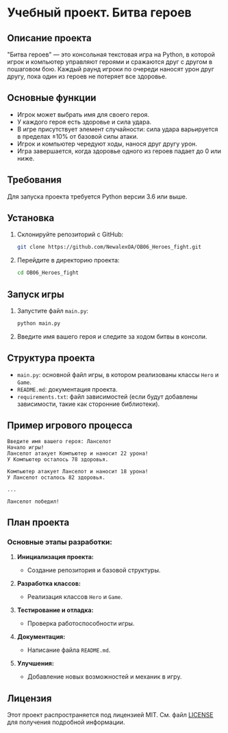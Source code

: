 
# Учебный проект. Битва героев

## Описание проекта

"Битва героев" — это консольная текстовая игра на Python, в которой игрок и компьютер управляют героями и сражаются друг с другом в пошаговом бою. Каждый раунд игроки по очереди наносят урон друг другу, пока один из героев не потеряет все здоровье.

## Основные функции

- Игрок может выбрать имя для своего героя.
- У каждого героя есть здоровье и сила удара.
- В игре присутствует элемент случайности: сила удара варьируется в пределах ±10% от базовой силы атаки.
- Игрок и компьютер чередуют ходы, нанося друг другу урон.
- Игра завершается, когда здоровье одного из героев падает до 0 или ниже.

## Требования

Для запуска проекта требуется Python версии 3.6 или выше.

## Установка

1. Склонируйте репозиторий с GitHub:
   ```bash
   git clone https://github.com/NewalexOA/OB06_Heroes_fight.git
   ```

2. Перейдите в директорию проекта:
   ```bash
   cd OB06_Heroes_fight
   ```

## Запуск игры

1. Запустите файл `main.py`:
   ```bash
   python main.py
   ```

2. Введите имя вашего героя и следите за ходом битвы в консоли.

## Структура проекта

- `main.py`: основной файл игры, в котором реализованы классы `Hero` и `Game`.
- `README.md`: документация проекта.
- `requirements.txt`: файл зависимостей (если будут добавлены зависимости, такие как сторонние библиотеки).

## Пример игрового процесса

```
Введите имя вашего героя: Ланселот
Начало игры!
Ланселот атакует Компьютер и наносит 22 урона!
У Компьютер осталось 78 здоровья.

Компьютер атакует Ланселот и наносит 18 урона!
У Ланселот осталось 82 здоровья.

...

Ланселот победил!
```

## План проекта

### Основные этапы разработки:

1. **Инициализация проекта:**
   - Создание репозитория и базовой структуры.
   
2. **Разработка классов:**
   - Реализация классов `Hero` и `Game`.

3. **Тестирование и отладка:**
   - Проверка работоспособности игры.

4. **Документация:**
   - Написание файла `README.md`.

5. **Улучшения:**
   - Добавление новых возможностей и механик в игру.

## Лицензия

Этот проект распространяется под лицензией MIT. См. файл [LICENSE](LICENSE) для получения подробной информации.

